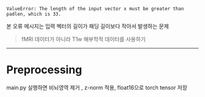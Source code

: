 `ValueError: The length of the input vector x must be greater than padlen, which is 33.`

본 오류 메시지는 입력 벡터의 길이가 패딩 길이보다 작아서 발생하는 문제

> fMRI 데이터가 아니라 T1w 해부학적 데이터를 사용하기 


---

# Preprocessing 

main.py 실행하면 비뇌영역 제거 , z-norm 적용, float16으로 torch tensor 저장